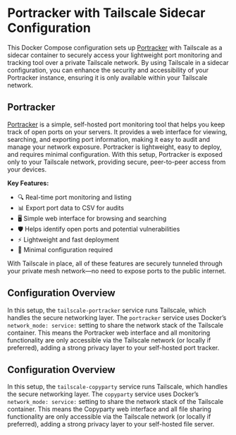# Portracker with Tailscale Sidecar Configuration

This Docker Compose configuration sets up [Portracker](https://github.com/mostafa-wahied/portracker) with Tailscale as a sidecar container to securely access your lightweight port monitoring and tracking tool over a private Tailscale network. By using Tailscale in a sidecar configuration, you can enhance the security and accessibility of your Portracker instance, ensuring it is only available within your Tailscale network.

## Portracker

[Portracker](https://github.com/mostafa-wahied/portracker) is a simple, self-hosted port monitoring tool that helps you keep track of open ports on your servers. It provides a web interface for viewing, searching, and exporting port information, making it easy to audit and manage your network exposure. Portracker is lightweight, easy to deploy, and requires minimal configuration. With this setup, Portracker is exposed only to your Tailscale network, providing secure, peer-to-peer access from your devices.

**Key Features:**

- 🔍 Real-time port monitoring and listing
- 📊 Export port data to CSV for audits
- 🖥️ Simple web interface for browsing and searching
- 🛡️ Helps identify open ports and potential vulnerabilities
- ⚡ Lightweight and fast deployment
- 🔧 Minimal configuration required

With Tailscale in place, all of these features are securely tunneled through your private mesh network—no need to expose ports to the public internet.

## Configuration Overview

In this setup, the `tailscale-portracker` service runs Tailscale, which handles the secure networking layer. The `portracker` service uses Docker’s `network_mode: service:` setting to share the network stack of the Tailscale container. This means the Portracker web interface and all monitoring functionality are only accessible via the Tailscale network (or locally if preferred), adding a strong privacy layer to your self-hosted port tracker.
## Configuration Overview

In this setup, the `tailscale-copyparty` service runs Tailscale, which handles the secure networking layer. The `copyparty` service uses Docker’s `network_mode: service:` setting to share the network stack of the Tailscale container. This means the Copyparty web interface and all file sharing functionality are only accessible via the Tailscale network (or locally if preferred), adding a strong privacy layer to your self-hosted file server.
